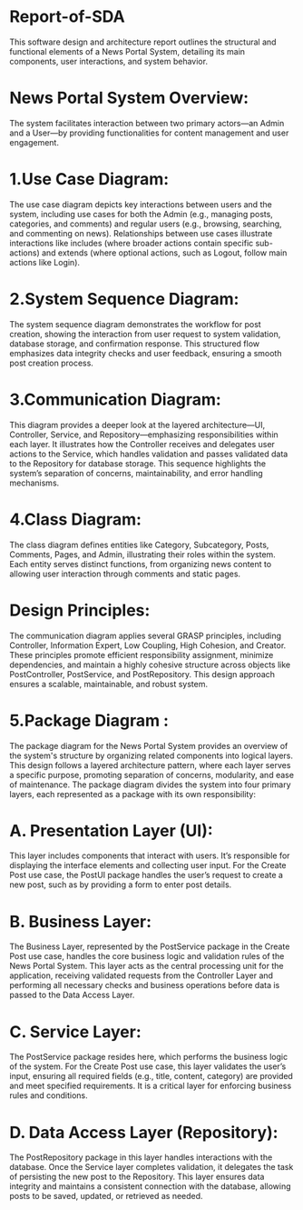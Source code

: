# Report-of-SDA
This software design and architecture report outlines the structural and functional elements of a News Portal System, detailing its main components, user interactions, and system behavior.
# News Portal System Overview: 
The system facilitates interaction between two primary actors—an Admin and a User—by providing functionalities for content management and user engagement.
# 1.Use Case Diagram: 
The use case diagram depicts key interactions between users and the system, including use cases for both the Admin (e.g., managing posts, categories, and comments) and regular users (e.g., browsing, searching, and commenting on news). Relationships between use cases illustrate interactions like includes (where broader actions contain specific sub-actions) and extends (where optional actions, such as Logout, follow main actions like Login).
# 2.System Sequence Diagram: 
The system sequence diagram demonstrates the workflow for post creation, showing the interaction from user request to system validation, database storage, and confirmation response. This structured flow emphasizes data integrity checks and user feedback, ensuring a smooth post creation process.
# 3.Communication Diagram: 
This diagram provides a deeper look at the layered architecture—UI, Controller, Service, and Repository—emphasizing responsibilities within each layer. It illustrates how the Controller receives and delegates user actions to the Service, which handles validation and passes validated data to the Repository for database storage. This sequence highlights the system’s separation of concerns, maintainability, and error handling mechanisms.
# 4.Class Diagram: 
The class diagram defines entities like Category, Subcategory, Posts, Comments, Pages, and Admin, illustrating their roles within the system. Each entity serves distinct functions, from organizing news content to allowing user interaction through comments and static pages.
# Design Principles: 
The communication diagram applies several GRASP principles, including Controller, Information Expert, Low Coupling, High Cohesion, and Creator. These principles promote efficient responsibility assignment, minimize dependencies, and maintain a highly cohesive structure across objects like PostController, PostService, and PostRepository. This design approach ensures a scalable, maintainable, and robust system.
# 5.Package Diagram :
The package diagram for the News Portal System provides an overview of the system's structure by organizing related components into logical layers. This design follows a layered architecture pattern, where each layer serves a specific purpose, promoting separation of concerns, modularity, and ease of maintenance.
The package diagram divides the system into four primary layers, each represented as a package with its own responsibility:
# A. Presentation Layer (UI):
This layer includes components that interact with users. It’s responsible for displaying the interface elements and collecting user input. For the Create Post use case, the PostUI package handles the user’s request to create a new post, such as by providing a form to enter post details.
# B. Business Layer:
The Business Layer, represented by the PostService package in the Create Post use case, handles the core business logic and validation rules of the News Portal System. This layer acts as the central processing unit for the application, receiving validated requests from the Controller Layer and performing all necessary checks and business operations before data is passed to the Data Access Layer.
# C. Service Layer:
The PostService package resides here, which performs the business logic of the system. For the Create Post use case, this layer validates the user’s input, ensuring all required fields (e.g., title, content, category) are provided and meet specified requirements. It is a critical layer for enforcing business rules and conditions.
# D. Data Access Layer (Repository):
The PostRepository package in this layer handles interactions with the database. Once the Service layer completes validation, it delegates the task of persisting the new post to the Repository. This layer ensures data integrity and maintains a consistent connection with the database, allowing posts to be saved, updated, or retrieved as needed.
